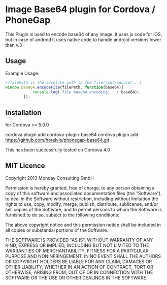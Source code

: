 Image Base64 plugin for Cordova / PhoneGap
======================================================

This Plugin is used to encode base64 of any image, it uses js code for iOS, but in case of android it uses native code to handle android versions lower than v.3

## Usage

Example Usage:

```js
//filePath is the absolute path to the file(/mnt/sdcard/...)
window.Base64.encodeFile(filePath, function(base64){
 			console.log('file base64 encoding: ' + base64);
 		});
```

## Installation


for Cordova >= 5.0.0

cordova plugin add cordova-plugin-base64
cordova plugin add https://github.com/horelvis/phonegap-base64.git

This has been successfully tested on Cordova 4.0

## MIT Licence

Copyright 2013 Monday Consulting GmbH

Permission is hereby granted, free of charge, to any person obtaining
a copy of this software and associated documentation files (the
"Software"), to deal in the Software without restriction, including
without limitation the rights to use, copy, modify, merge, publish,
distribute, sublicense, and/or sell copies of the Software, and to
permit persons to whom the Software is furnished to do so, subject to
the following conditions:

The above copyright notice and this permission notice shall be
included in all copies or substantial portions of the Software.

THE SOFTWARE IS PROVIDED "AS IS", WITHOUT WARRANTY OF ANY KIND,
EXPRESS OR IMPLIED, INCLUDING BUT NOT LIMITED TO THE WARRANTIES OF
MERCHANTABILITY, FITNESS FOR A PARTICULAR PURPOSE AND
NONINFRINGEMENT. IN NO EVENT SHALL THE AUTHORS OR COPYRIGHT HOLDERS BE
LIABLE FOR ANY CLAIM, DAMAGES OR OTHER LIABILITY, WHETHER IN AN ACTION
OF CONTRACT, TORT OR OTHERWISE, ARISING FROM, OUT OF OR IN CONNECTION
WITH THE SOFTWARE OR THE USE OR OTHER DEALINGS IN THE SOFTWARE.
